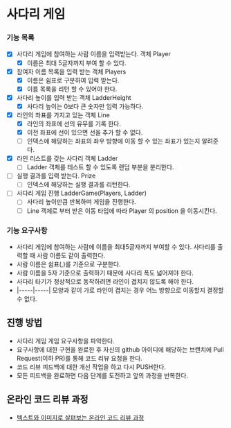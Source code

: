 # 사다리 게임

### 기능 목록

- [X] 사다리 게임에 참여하는 사람 이름을 입력받는다. 객체 Player
    - [X] 이름은 최대 5글자까지 부여 할 수 있다. 
- [X] 참여자 이름 목록을 입력 받는 객체 Players
    - [X] 이름은 쉼표로 구분하여 입력 받는다. 
    - [X] 이름 목록을 리턴 할 수 있어야 한다. 
- [X] 사다리 높이를 입력 받는 객체 LadderHeight
    - [X] 사다리 높이는 0보다 큰 숫자만 입력 가능하다.
- [X] 라인의 좌표를 가지고 있는 객체 Line
    - [X] 라인의 좌표에 선의 유무를 기록 한다. 
    - [X] 이전 좌표에 선이 있으면 선을 추가 할 수 없다.
    - [ ] 인덱스에 해당하는 좌표의 좌우 방향에 이동 할 수 있는 좌표가 있는지 알려준다.
- [X] 라인 리스트를 갖는 사다리 객체 Ladder
    - [ ] Ladder 객체를 테스트 할 수 있도록 랜덤 부분을 분리한다.
- [ ] 실행 결과를 입력 받는다. Prize
    - [ ] 인덱스에 해당하는 실행 결과를 리턴한다.
- [ ] 사다리 게임 진행 LadderGame(Players, Ladder)
    - [ ] 사다리 높이만큼 반복하며 게임을 진행한다. 
    - [ ] Line 객체로 부터 받은 이동 타입에 따라 Player 의 position 을 이동시킨다. 
  
### 기능 요구사항

- 사다리 게임에 참여하는 사람에 이름을 최대5글자까지 부여할 수 있다. 사다리를 출력할 때 사람 이름도 같이 출력한다.
- 사람 이름은 쉼표(,)를 기준으로 구분한다.
- 사람 이름을 5자 기준으로 출력하기 때문에 사다리 폭도 넓어져야 한다.
- 사다리 타기가 정상적으로 동작하려면 라인이 겹치지 않도록 해야 한다.
- |-----|-----| 모양과 같이 가로 라인이 겹치는 경우 어느 방향으로 이동할지 결정할 수 없다.

## 진행 방법

* 사다리 게임 게임 요구사항을 파악한다.
* 요구사항에 대한 구현을 완료한 후 자신의 github 아이디에 해당하는 브랜치에 Pull Request(이하 PR)를 통해 코드 리뷰 요청을 한다.
* 코드 리뷰 피드백에 대한 개선 작업을 하고 다시 PUSH한다.
* 모든 피드백을 완료하면 다음 단계를 도전하고 앞의 과정을 반복한다.

## 온라인 코드 리뷰 과정

* [텍스트와 이미지로 살펴보는 온라인 코드 리뷰 과정](https://github.com/nextstep-step/nextstep-docs/tree/master/codereview)